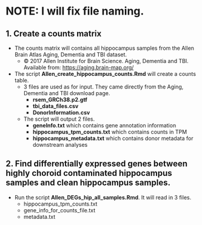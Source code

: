 # NOTE: I will fix file naming.

## 1. Create a counts matrix 
- The counts matrix will contains all hippocampus samples from the Allen Brain Atlas Aging, Dementia and TBI dataset.
  - © 2017 Allen Institute for Brain Science. Aging, Dementia and TBI. Available from: https://aging.brain-map.org/
- The script **Allen_create_hippocampus_counts.Rmd** will create a counts table. 
  - 3 files are used as for input.  They came directly from the Aging, Dementia and TBI download page.
    - **rsem_GRCh38.p2.gtf**
    - **tbi_data_files.csv**
    - **DonorInformation.csv**
  - The script will output 2 files.
    - **geneInfo.txt** which contains gene annotation information 
    - **hippocampus_tpm_counts.txt** which contains counts in TPM
    - **hippocampus_metadata.txt** which contains donor metadata for downstream analyses
## 2. Find differentially expressed genes between highly choroid contaminated hippocampus samples and clean hippocampus samples.
- Run the script **Allen_DEGs_hip_all_samples.Rmd**.  It will read in 3 files.
  - hippocampus_tpm_counts.txt
  - gene_info_for_counts_file.txt
  - metadata.txt
